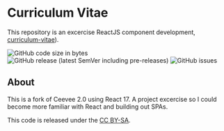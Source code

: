 Curriculum Vitae
================

This repository is an excercise ReactJS component development, [curriculum-vitae](https://coreybailey07.github.io/curriculum-vitae)).

![GitHub code size in bytes](https://img.shields.io/github/languages/code-size/coreybailey07/curriculum-vitae)
![GitHub release (latest SemVer including pre-releases)](https://img.shields.io/github/v/release/coreybailey07/curriculum-vitae?include_prereleases)
![GitHub issues](https://img.shields.io/github/issues/coreybailey07/curriculum-vitae)

## About

This is a fork of Ceevee 2.0 using React 17. A project excercise so I could become more familiar with React and building out SPAs.

This code is released under the [CC BY-SA](LICENSE.txt).